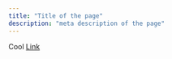 ```yaml
---
title: "Title of the page"
description: "meta description of the page"
---
```


Cool
[Link](https://example.com)
